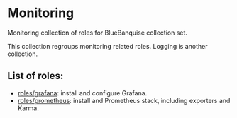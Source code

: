 # Monitoring

Monitoring collection of roles for BlueBanquise collection set.

This collection regroups monitoring related roles. Logging is another collection.

## List of roles:

* [roles/grafana](roles/grafana): install and configure Grafana.
* [roles/prometheus](roles/prometheus): install and Prometheus stack, including exporters and Karma.
